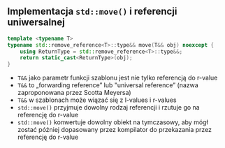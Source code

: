 ## Implementacja `std::move()` i referencji uniwersalnej

```cpp
template <typename T>
typename std::remove_reference<T>::type&& move(T&& obj) noexcept {
    using ReturnType = std::remove_reference<T>::type&&;
    return static_cast<ReturnType>(obj);
}
```

* <!-- .element: class="fragment fade-in" --> <code>T&&</code> jako parametr funkcji szablonu jest nie tylko referencją do r-value
* <!-- .element: class="fragment fade-in" --> <code>T&&</code> to „forwarding reference” lub "universal reference” (nazwa zaproponowana przez Scotta Meyersa)
* <!-- .element: class="fragment fade-in" --> <code>T&&</code> w szablonach może wiązać się z l-values i r-values
* <!-- .element: class="fragment fade-in" --> <code>std::move()</code> przyjmuje dowolny rodzaj referencji i rzutuje go na referencję do r-value
* <!-- .element: class="fragment fade-in" --> <code>std::move()</code> konwertuje dowolny obiekt na tymczasowy, aby mógł zostać później dopasowany przez kompilator do przekazania przez referencję do r-value
